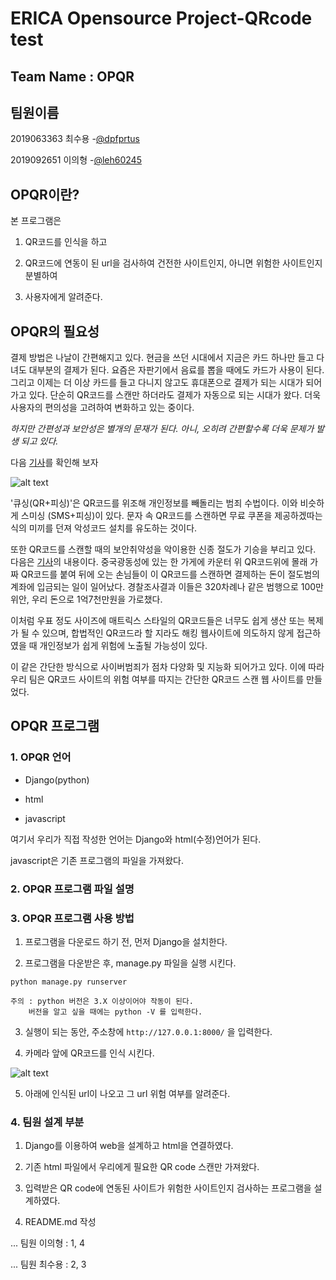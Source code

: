 # ERICA Opensource Project-QRcode test

## __Team Name : OPQR__ 

## 팀원이름
2019063363 최수용 
 -[@dpfprtus](https://github.com/dpfprtus)
 
2019092651 이의형
 -[@leh60245](https://github.com/leh60245)

## OPQR이란?
 본 프로그램은 
1. QR코드를 인식을 하고 
 
2. QR코드에 연동이 된 url을 검사하여 건전한 사이트인지,
아니면 위험한 사이트인지 분별하여 

3. 사용자에게 알려준다. 

## OPQR의 필요성
결제 방법은 나날이 간편해지고 있다. 현금을 쓰던 시대에서 지금은 카드 하나만 들고 다녀도 대부분의
결제가 된다. 요즘은 자판기에서 음료를 뽑을 때에도 카드가 사용이 된다. 그리고 이제는 더 이상
카드를 들고 다니지 않고도 휴대폰으로 결제가 되는 시대가 되어가고 있다. 단순히 QR코드를
스캔만 하더라도 결제가 자동으로 되는 시대가 왔다. 더욱 사용자의 편의성을 고려하여 변화하고
있는 중이다.

_하지만 간편성과 보안성은 별개의 문재가 된다. 아니, 오히려 간편할수록 더욱 문제가 발생
되고 있다._



 다음 [기사][1]를 확인해 보자

![alt text](https://www.boannews.com/media/upFiles2/2019/07/961295946_7635.jpg)



'큐싱(QR+피싱)'은 QR코드를 위조해 개인정보를 빼돌리는 범죄 수법이다. 이와 비슷하게 스미싱
(SMS+피싱)이 있다. 문자 속 QR코드를 스캔하면 무료 쿠폰을 제공하겠따는 식의 미끼를 던져 
악성코드 설치를 유도하는 것이다. 

 또한 QR코드를 스캔할 때의 보안취약성을 악이용한 신종 절도가 기승을 부리고 있다. 
다음은 [기사][2]의 내용이다. 
중국광동성에 있는 한 가게에 카운터 위 QR코드위에 몰래 가짜 QR코드를 붙여 뒤에 오는 손님들이
이 QR코드를 스캔하면 결제하는 돈이 절도범의 계좌에 입금되는 일이 일어났다.
경찰조사결과 이들은 320차례나 같은 범행으로 100만위안, 우리 돈으로 1억7천만원을 가로챘다.

이처럼 우표 정도 사이즈에 매트릭스 스타일의 QR코드들은 너무도 쉽게 생산 또는 복제가 
될 수 있으며, 합법적인 QR코드라 할 지라도 해킹 웹사이트에 의도하지 않게 접근하였을 때
 개인정보가 쉽게 위험에 노출될 가능성이 있다.



이 같은 간단한 방식으로 사이버범죄가 점차 다양화 및 지능화 되어가고 있다. 이에 따라
우리 팀은 QR코드 사이트의 위험 여부를 따지는 간단한 QR코드 스캔 웹 사이트를 만들었다.

[1]: https://www.boannews.com/media/view.asp?idx=81734&kind=

[2]: http://www.fntoday.co.kr/news/articleView.html?idxno=196500

## OPQR 프로그램

### 1. OPQR 언어
* Django(python)

* html

* javascript

여기서 우리가 직접 작성한 언어는 Django와 html(수정)언어가 된다.

javascript은 기존 프로그램의 파일을 가져왔다.

### 2. OPQR 프로그램 파일 설명

### 3. OPQR 프로그램 사용 방법
1. 프로그램을 다운로드 하기 전, 먼저 Django을 설치한다. 

2. 프로그램을 다운받은 후, manage.py 파일을 실행 시킨다.

```linux
python manage.py runserver
```

```
주의 : python 버전은 3.X 이상이어야 작동이 된다.
	버전을 알고 싶을 때에는 python -V 를 입력한다.
```

3. 실행이 되는 동안, 주소창에 `http://127.0.0.1:8000/` 을 입력한다. 

4. 카메라 앞에 QR코드를 인식 시킨다.

![alt text]()

5. 아래에 인식된 url이 나오고 그 url 위험 여부를 알려준다.

### 4. 팀원 설계 부분
1. Django를 이용하여 web을 설계하고 html을 연결하였다. 

2. 기존 html 파일에서 우리에게 필요한 QR code 스캔만 가져왔다.

3. 입력받은 QR code에 연동된 사이트가 위험한 사이트인지 검사하는 
프로그램을 설계하였다.

4. README.md 작성

... 팀원 이의형 : 1, 4

... 팀원 최수용 : 2, 3

